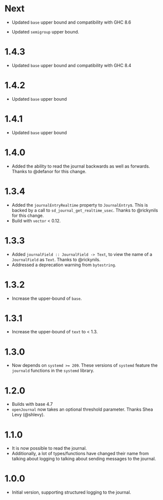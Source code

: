 # Next

* Updated `base` upper bound and compatibility with GHC 8.6

* Updated `semigroup` upper bound.

# 1.4.3

* Updated `base` upper bound and compatibility with GHC 8.4

# 1.4.2

* Updated `base` upper bound

# 1.4.1

* Updated `base` upper bound

# 1.4.0

* Added the ability to read the journal backwards as well as forwards. Thanks to
  @defanor for this change.

# 1.3.4

* Added the `journalEntryRealtime` property to `JournalEntry`s. This is backed by a call to
  `sd_journal_get_realtime_usec`. Thanks to @rickynils for this change.
* Build with `vector` < 0.12.

# 1.3.3

* Added `journalField :: JournalField -> Text`, to view the name of a `JournalField` as `Text`.
  Thanks to @rickynils.
* Addressed a deprecation warning from `bytestring`.

# 1.3.2

* Increase the upper-bound of `base`.

# 1.3.1

* Increase the upper-bound of `text` to < 1.3.

# 1.3.0

* Now depends on `systemd >= 209`. These versions of `systemd` feature the
  `journald` functions in the `systemd` library.

# 1.2.0

* Builds with base 4.7
* `openJournal` now takes an optional threshold parameter. Thanks Shea Levy
  (@shlevy).

# 1.1.0

* It is now possible to read the journal.
* Additionally, a lot of types/functions have changed their name from talking
  about logging to talking about sending messages to the journal.

# 1.0.0

* Initial version, supporting structured logging to the journal.
